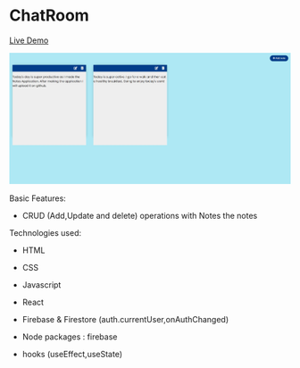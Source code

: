 # ChatRoom

<a href="">Live Demo</a>

<img src="https://github.com/ahmadrazach/Javascript-Challanges/blob/main/notes-app/thumbnail.jpg" alt="Demo image"/>

Basic Features:

- CRUD (Add,Update and delete) operations with Notes the notes

Technologies used:

- HTML
- CSS
- Javascript
- React
- Firebase & Firestore (auth.currentUser,onAuthChanged)

- Node packages : firebase
- hooks (useEffect,useState)
